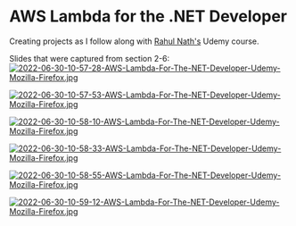 # AWS Lambda for the .NET Developer

Creating projects as I follow along with [Rahul Nath's](https://tinyurl.com/ybvkbyff) Udemy course.

Slides that were captured from section 2-6:
[![2022-06-30-10-57-28-AWS-Lambda-For-The-NET-Developer-Udemy-Mozilla-Firefox.jpg](https://i.postimg.cc/rw1hx0KW/2022-06-30-10-57-28-AWS-Lambda-For-The-NET-Developer-Udemy-Mozilla-Firefox.jpg)](https://postimg.cc/5XtqMt5N)

[![2022-06-30-10-57-53-AWS-Lambda-For-The-NET-Developer-Udemy-Mozilla-Firefox.jpg](https://i.postimg.cc/V6J7p7kQ/2022-06-30-10-57-53-AWS-Lambda-For-The-NET-Developer-Udemy-Mozilla-Firefox.jpg)](https://postimg.cc/ZBhFyxNV)

[![2022-06-30-10-58-10-AWS-Lambda-For-The-NET-Developer-Udemy-Mozilla-Firefox.jpg](https://i.postimg.cc/gjQb1XW4/2022-06-30-10-58-10-AWS-Lambda-For-The-NET-Developer-Udemy-Mozilla-Firefox.jpg)](https://postimg.cc/SY6PMKjz)

[![2022-06-30-10-58-33-AWS-Lambda-For-The-NET-Developer-Udemy-Mozilla-Firefox.jpg](https://i.postimg.cc/GtqxpG2J/2022-06-30-10-58-33-AWS-Lambda-For-The-NET-Developer-Udemy-Mozilla-Firefox.jpg)](https://postimg.cc/CnnqPZbz)

[![2022-06-30-10-58-55-AWS-Lambda-For-The-NET-Developer-Udemy-Mozilla-Firefox.jpg](https://i.postimg.cc/8cQzr0FT/2022-06-30-10-58-55-AWS-Lambda-For-The-NET-Developer-Udemy-Mozilla-Firefox.jpg)](https://postimg.cc/LYDpcvBW)

[![2022-06-30-10-59-12-AWS-Lambda-For-The-NET-Developer-Udemy-Mozilla-Firefox.jpg](https://i.postimg.cc/9Q4KvF8N/2022-06-30-10-59-12-AWS-Lambda-For-The-NET-Developer-Udemy-Mozilla-Firefox.jpg)](https://postimg.cc/xX26mYSK)